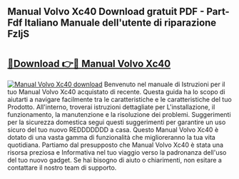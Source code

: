 ## Manual Volvo Xc40 Download gratuit PDF - Part-Fdf Italiano Manuale dell'utente di riparazione FzljS

# <h2><a href="http://dfa1dc.blite.top/?on=Manual+Volvo+Xc40">🔗Download 👉🔴 Manual Volvo Xc40</a></h2>

[![Manual Volvo Xc40 download](https://i.imgur.com/lujVjoI.png)](http://dfa1dc.blite.top/?on=Manual+Volvo+Xc40)
Benvenuto nel manuale di Istruzioni per il tuo Manual Volvo Xc40 acquistato di recente. Questa guida ha lo scopo di aiutarti a navigare facilmente tra le caratteristiche e le caratteristiche del tuo Prodotto. All'interno, troverai istruzioni dettagliate per L'installazione, il funzionamento, la manutenzione e la risoluzione dei problemi. Suggerimenti per la sicurezza domestica segui questi suggerimenti per garantire un uso sicuro del tuo nuovo REDDDDDDD a casa. Questo Manual Volvo Xc40 è dotato di una vasta gamma di funzionalità che miglioreranno la tua vita quotidiana. Partiamo dal presupposto che Manual Volvo Xc40 è stata una risorsa preziosa e Informativa nel tuo viaggio verso la padronanza dell'uso del tuo nuovo gadget. Se hai bisogno di aiuto o chiarimenti, non esitare a contattare il nostro team di supporto.
